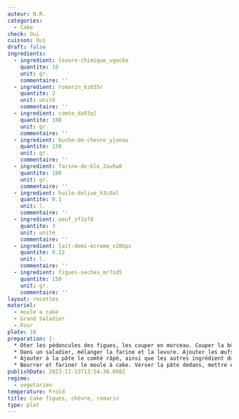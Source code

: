 ```yaml
---
auteur: N.R.
categories:
  - Cake
check: Oui
cuisson: Oui
draft: false
ingredients:
  - ingredient: levure-chimique_vgec6e
    quantite: 10
    unit: gr.
    commentaire: ''
  - ingredient: romarin_6z655r
    quantite: 2
    unit: unité
    commentaire: ''
  - ingredient: comte_da93ql
    quantite: 100
    unit: gr.
    commentaire: ''
  - ingredient: buche-de-chevre_yjxnau
    quantite: 150
    unit: gr.
    commentaire: ''
  - ingredient: farine-de-ble_2av6w8
    quantite: 180
    unit: gr.
    commentaire: ''
  - ingredient: huile-dolive_h3c8al
    quantite: 0.1
    unit: l.
    commentaire: ''
  - ingredient: oeuf_zf3zf8
    quantite: 3
    unit: unité
    commentaire: ''
  - ingredient: lait-demi-ecreme_x286pc
    quantite: 0.12
    unit: l.
    commentaire: ''
  - ingredient: figues-seches_mr7sd5
    quantite: 150
    unit: gr.
    commentaire: ''
layout: recettes
materiel:
  - moule a cake
  - Grand Saladier
  - Four
plate: 10
preparation: |-
  * Oter les pédoncules des figues, les couper en morceau. Couper la bûche de chèvre en dés, hacher le romarin.
  * Dans un saladier, mélanger la farine et la levure. Ajouter les œufs, bien mélanger, avec une spatule en bois. Ajouter le lait, petit à petit, bien mélanger régulièrement. Passer au fouet si il y a tout de même des grumeaux. Ajouter l'huile, bien mélanger.
  * Ajouter à la pâte le comté râpé, ainsi que les autres ingrédient du cake, mélanger. Saler au goût
  * Beurrer et fariner le moule à cake. Verser la pâte dedans, mettre environ 45min au four préchauffé à 180°C. Vérifier la cuisson à la fin en plantant une lame de couteau dans le cake.
publishDate: 2023-11-13T13:54:36.088Z
regime:
  - vegetarien
temperature: Froid
title: Cake figues, chèvre, romarin
type: plat
---
```

